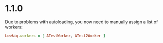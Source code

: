 # 1.1.0

Due to problems with autoloading, you now need to manually assign a list of workers:

```ruby
Lowkiq.workers = [ ATestWorker, ATest2Worker ]
```
